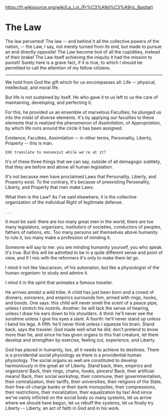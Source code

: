 https://fr.wikisource.org/wiki/La_Loi_(Fr%C3%A9d%C3%A9ric_Bastiat)

# The Law

The law perverted! The law -- and behind it all the collective powers
of the nation, -- the Law, I say, not merely turned from its end, but
made to pursue an end directly opposite! The Law become tool of all
the cupidities, instead of their brake! The Law itself achieving the
iniquity it had the mission to punish! Surely here is a grave fact, if
it is true, to which I should be permitted to call the attention of my
fellow citizens.

------------------------

We hold from God the gift which for us encompasses all: Life --
physical, intellectual, and moral life.

But life is not sustained by itself. He who gave it to us left to us
the care of maintaining, developing, and perfecting it.

For this, he provided us an ensemble of marvelous Faculties; he
plunged us into the midst of diverse elements. It's by applying our
faculties to these elements that is realized the phenomenon of
*Assimilation*, of *Appropriation*, by which life runs around the
circle it has been assigned.

Existence, Faculties, Assimilation -- in other terms, Personality,
Liberty, Property -- this is man.

`XXX translate to nonsexist while we're at it?`

It's of these three things that we can say, outside of all demagogic
subtlety, that they are before and above all human legislation.

It's not because men have proclaimed Laws that Personality, Liberty,
and Property exist. To the contrary, it's because of preexisting
Personality, Liberty, and Property that men make Laws.

What then is the Law? As I've said elsewhere, it is the collective
organization of the individual Right of legitimate defense.

. . .

It must be said: there are too many great men in the world; there are
too many legislators, organizers, institutors of societies, conductors of
peoples, fathers of nations, etc. Too many persons set themselves
above humanity to rule it, too many make a profession of minding it.

Someone will say to me: you are minding humanity yourself, you who
speak. It's true. But this will be admitted to be in a quite different
sense and point of view, and if I mix with the reformers it's only to
make them let go.

I mind it not like Vaucanson, of his automaton, but like a
physiologist of the human organism: to study and admire it.

I mind it in the spirit that animates a famous traveler.

He arrives amidst a wild tribe. A child has just been born and a crowd
of diviners, sorcerers, and empirics surrounds him, armed with rings,
hooks, and bonds. One says: this child will never smell the scent of a
peace pipe, unless I stretch his nostrils. Another: he will lack the
sense of hearing, unless I draw his ears down to his shoulders. A
third: he'll never see the sunshine unless I give his eyes a
slant. A fourth: he'll never stand up unless I bend his legs. A fifth:
he'll never think unless I squeeze his brain. Stand back, says the
traveler. God made well what he did; don't pretend to know more than
he, and since he has given organs to this frail creature, let them
develop and strengthen by exercise, feeling out, experience, and Liberty.

God has placed in humanity, too, all it needs to achieve its
destinies. There is a providential social physiology as there is a
providential human physiology. The social organs as well are
constituted to develop harmoniously in the great air of Liberty. Stand
back, then, empirics and organizers! Back, their rings, chains, hooks,
pincers! Back, their artificial means! Back, their social workshop,
their commune, their governmentalism, their centralization, their
tariffs, their universities, their religions of the State, their
free-of-charge banks or their bank monopolies, their compressions,
their restrictions, their moralization, their equalization by tax! And
since we've vainly inflicted on the social body so many systems, let
us arrive where we should have begun, let us rebuff the systems, let us
finally try Liberty -- Liberty, an act of faith in God and in his
work.
